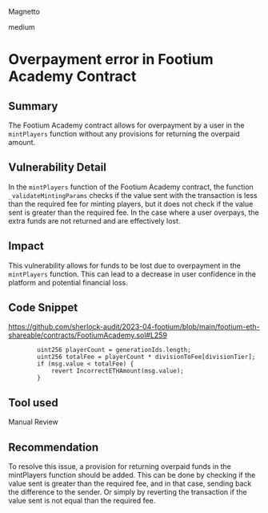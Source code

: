 Magnetto

medium

# Overpayment error in Footium Academy Contract

## Summary
The Footium Academy contract allows for overpayment by a user in the `mintPlayers` function without any provisions for returning the overpaid amount.
## Vulnerability Detail
In the `mintPlayers` function of the Footium Academy contract, the function `_validateMintingParams` checks if the value sent with the transaction is less than the required fee for minting players, but it does not check if the value sent is greater than the required fee. In the case where a user overpays, the extra funds are not returned and are effectively lost.
## Impact
This vulnerability allows for funds to be lost due to overpayment in the `mintPlayers` function. This can lead to a decrease in user confidence in the platform and potential financial loss.
## Code Snippet

https://github.com/sherlock-audit/2023-04-footium/blob/main/footium-eth-shareable/contracts/FootiumAcademy.sol#L259

```solidity
        uint256 playerCount = generationIds.length;
        uint256 totalFee = playerCount * divisionToFee[divisionTier];
        if (msg.value < totalFee) {
            revert IncorrectETHAmount(msg.value);
        }
```
## Tool used

Manual Review

## Recommendation
To resolve this issue, a provision for returning overpaid funds in the mintPlayers function should be added. This can be done by checking if the value sent is greater than the required fee, and in that case, sending back the difference to the sender. Or simply by reverting the transaction if the value sent is not equal than the required fee.